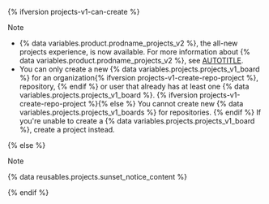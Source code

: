 {% ifversion projects-v1-can-create %}

>[!NOTE]
>* {% data variables.product.prodname_projects_v2 %}, the all-new projects experience, is now available. For more information about {% data variables.product.prodname_projects_v2 %}, see [AUTOTITLE](/issues/planning-and-tracking-with-projects/learning-about-projects/about-projects).
>* You can only create a new {% data variables.projects.projects_v1_board %} for an organization{% ifversion projects-v1-create-repo-project %}, repository, {% endif %} or user that already has at least one {% data variables.projects.projects_v1_board %}. {% ifversion projects-v1-create-repo-project %}{% else %} You cannot create new {% data variables.projects.projects_v1_boards %} for repositories. {% endif %} If you're unable to create a {% data variables.projects.projects_v1_board %}, create a project instead.

{% else %}

>[!NOTE]
{% data reusables.projects.sunset_notice_content %}

{% endif %}
